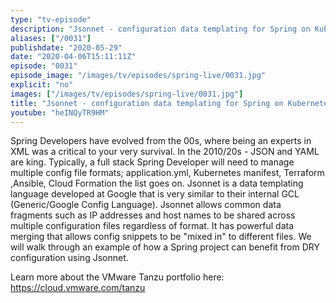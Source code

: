 ```yaml
---
type: "tv-episode"
description: "Jsonnet - configuration data templating for Spring on Kubernetes"
aliases: ["/0031"]
publishdate: "2020-05-29"
date: "2020-04-06T15:11:11Z"
episode: "0031"
episode_image: "/images/tv/episodes/spring-live/0031.jpg"
explicit: "no"
images: ["/images/tv/episodes/spring-live/0031.jpg"]
title: "Jsonnet - configuration data templating for Spring on Kubernetes"
youtube: "heINQyTR9HM"
---
```


Spring Developers have evolved from the 00s, where being an experts in XML was a critical to your very survival. In the 2010/20s - JSON and YAML are king. Typically, a full stack Spring Developer will need to manage multiple config file formats; application.yml, Kubernetes manifest, Terraform ,Ansible, Cloud Formation the list goes on. Jsonnet is a data templating language developed at Google that is very similar to their internal GCL (Generic/Google Config Language). Jsonnet allows common data fragments such as IP addresses and host names to be shared across multiple configuration files regardless of format. It has powerful data merging that allows config snippets to be "mixed in" to different files. We will walk through an example of how a Spring project can benefit from DRY configuration using Jsonnet.

 Learn more about the VMware Tanzu portfolio here: https://cloud.vmware.com/tanzu

